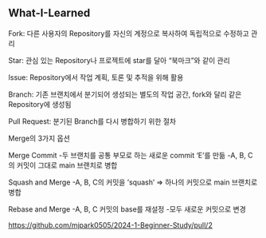 ## What-I-Learned

Fork: 다른 사용자의 Repository를 자신의 계정으로 복사하여 독립적으로 수정하고 관리

Star: 관심 있는 Repository나 프로젝트에 star를 달아 “북마크”와 같이 관리

Issue: Repository에서 작업 계획, 토론 및 추적을 위해 활용

Branch: 기존 브랜치에서 분기되어 생성되는 별도의 작업 공간, fork와 달리 같은 Repository에 생성됨

Pull Request: 분기된 Branch를 다시 병합하기 위한 절차

Merge의 3가지 옵션

Merge Commit
-두 브랜치를 공통 부모로 하는 새로운 commit ‘E’를 만듦
-A, B, C의 커밋이 그대로 main 브랜치로 병합

Squash and Merge
-A, B, C의 커밋을 ’squash’
=> 하나의 커밋으로 main 브랜치로 병합

Rebase and Merge
-A, B, C 커밋의 base를 재설정
-모두 새로운 커밋으로 변경


<https://github.com/mjpark0505/2024-1-Beginner-Study/pull/2>
